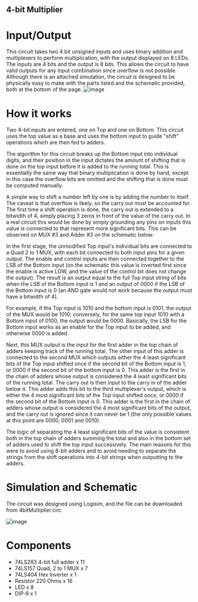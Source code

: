 ## 4-bit Multiplier

# Input/Output
This circuit takes two 4 bit unsigned inputs and uses binary addition and multiplexers to perform multiplication, with the output displayed on 8 LEDs.
The inputs are 4 bits and the output is 8 bits. This allows the circuit to have valid outputs for any input combination since overflow is not possible.
Although there is an attached simulation, the circuit is designed to be physically easy to make with the parts listed and the schematic provided, both at the bottom of the page.
![image](https://github.com/user-attachments/assets/3f3177a9-a50b-436f-9ecc-64c9e2d7a465)

# How it works
Two 4-bit inputs are entered, one on Top and one on Bottom. This circuit uses the top value as a base and uses the bottom input to guide "shift" operations which are then fed to adders.

The algorithm for this circuit breaks up the Bottom input into individual digits, and their position in the input dictates the amount of shifting that is done on the top input before it is added to the running total. This is essentially the same way that binary multiplication is done by hand, except in this case the overflow bits are omitted and the shifting that is done must be computed manually. 

A simple way to shift a number left by one is by adding the number to itself. The caveat is that overflow is likely, so the carry out must be accounted for. The first time a shift operation is done, the carry out is extended to a bitwidth of 4, simply placing 3 zeros in front of the value of the carry out. In a real circuit this would be done by simply grounding any pins on inputs this value is connected to that represent more significant bits. This can be observed on MUX #3 and Adder #3 on the schematic below.

In the first stage, the unmodified Top input's individual bits are connected to a Quad 2 to 1 MUX, with each bit connected to both input pins for a given output. The enable and control inputs are then connected together to the LSB of the Bottom input (on the schematic this value is inverted first since the enable is active LOW, and the value of the control bit does not change the output). The result is an output equal to the full Top input string of bits when the LSB of the Bottom input is 1 and an output of 0000 if the LSB of the Bottom input is 0 (an AND gate would not work because the output must have a bitwidth of 4).

For example, if the Top input is 1010 and the bottom input is 0101, the output of the MUX would be 1010; conversely, for the same top input 1010 with a Bottom input of 0100, the output would be 0000. Basically, the LSB for the Bottom input works as an enable for the Top input to be added, and otherwise 0000 is added.

Next, this MUX output is the input for the first adder in the top chain of adders keeping track of the running total. The other input of this adder is connected to the second MUX which outputs either the 4 least significant bits of the Top input shifted once if the second bit of the Bottom input is 1, or 0000 if the second bit of the bottom input is 0. This adder is the first in the chain of adders whose output is considered the 4 least significant bits of the running total. The carry out is then input to the carry in of the adder below it. This adder adds this bit to the third multiplexer's output, which is either the 4 most significant bits of the Top input shifted once, or 0000 if the second bit of the Bottom input is 0. This adder is the first in the chain of adders whose output is considered the 4 most significant bits of the output, and the carry out is ignored since it can never be 1 (the only possible values at this point are 0000, 0001 and 0010).

The logic of separating the 4 least significant bits of the value is consistent both in the top chain of adders summing the total and also in the bottom set of adders used to shift the top input successively. The main reasons for this were to avoid using 8-bit adders and to avoid needing to separate the strings from the shift operations into 4-bit strings when outputting to the adders.

# Simulation and Schematic
The circuit was designed using Logisim, and the file can be downloaded from 4bitMultiplier.circ

![image](https://github.com/user-attachments/assets/fbe8b0b6-0d28-431f-9eea-7813689253b6)

# Components
- 74LS283 4-bit full adder x 11
- 74LS157 Quad, 2 to 1 MUX x 7
- 74LS404 Hex Inverter x 1
- Resistor 220 Ohms x 16
- LED x 8
- DIP-8 x 1
